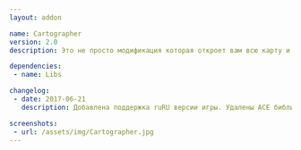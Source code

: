 ```yaml
---
layout: addon

name: Cartographer
version: 2.0
description: Это не просто модификация которая откроет вам всю карту и поможет пройти из точки А в точку Б. Это целая система по замене и улучшению интерфейса вашей карты. А так же дополнительные модули Cartographer Mining и Cartographer Herbalism, которые оставляют заметки о собранных вами ресурсах.

dependencies:
 - name: Libs

changelog:
 - date: 2017-06-21
   description: Добавлена поддержка ruRU версии игры. Удалены ACE библиотеки. Добавлена зависимость от !Libs. Добавлена база данных с координатами ресурсов.

screenshots:
 - url: /assets/img/Cartographer.jpg
---
```

